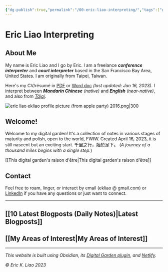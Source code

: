 ```yaml
---
{"dg-publish":true,"permalink":"/00-eric-liao-interpreting/","tags":["gardenEntry"],"noteIcon":"2","created":"","updated":""}
---
```


# Eric Liao Interpreting

## About Me

My name is Eric Liao and I go by Eric. I am a freelance ***conference interpreter*** and ***court interpreter*** based in the San Francisco Bay Area, United States. I am originally from Taipei, Taiwan. 

Here's my CV/résumé in [PDF](https://drive.google.com/file/d/1x2w2NirxGCWH6FfUQIGFDNAa1wWMs3oS/view?usp=sharing) or [Word doc](https://docs.google.com/document/d/1PSfvw_oGpZYrjDhLmePZDfkx-2DQbcLdtMUTyIZMV40/edit?usp=sharing) *(last updated: Jan 16, 2023)*. I interpret between ***Mandarin Chinese*** *(native)* and ***English*** *(near-native)*, and also from *[Tâigí](https://en.wikipedia.org/wiki/Taiwanese_Hokkien)*.


![eric liao ekliao profile picture (from apple party) 2016.png|300](/img/user/_attachments/eric%20liao%20ekliao%20profile%20picture%20(from%20apple%20party)%202016.png)

## Welcome! 

Welcome to my digital garden! It's a collection of notes in various stages of maturity and polish, open to the world, FWIW. Created April 16, 2023, it is still nascent but an exciting start. 千里之行，始於足下。 (*A journey of a thousand miles begins with a single step.*)

[[This digital garden's raison d'être\|This digital garden's raison d'être]]

## Contact

Feel free to roam, linger, or interact by email (ekliao @ gmail.com) or [LinkedIn](http://linkedin.com/in/ericliaointerpreter) if you have any questions or just want to connect.

---
## [[10 Latest Blogposts (Daily Notes)\|Latest Blogposts]]


## [[My Areas of Interest\|My Areas of Interest]]

---
*This website is built using Obsidian, its [Digital Garden plugin](https://github.com/oleeskild/obsidian-digital-garden), and [Netlify](https://www.netlify.com/).*

*© Eric K. Liao 2023*